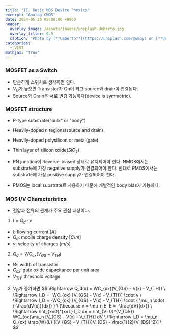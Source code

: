 ```yaml
---
title: "II. Basic MOS Device Physics"
excerpt: "Analog CMOS"
date: 2024-05-26 09:00:00 +0900
header:
  overlay_image: /assets/images/unsplash-Umberto.jpg
  overlay_filter: 0.5
  caption: "Photo by [**Umberto**](https://unsplash.com/@umby) on [**Unsplash**](https://unsplash.com/)"
categories:
  - VLSI
mathjax: "true"
---
```


### MOSFET as a Switch

- 단순하게 스위치로 생각하면 쉽다.
- $V_G$가 높으면 Transistor가 On이 되고 source와 drain이 연결된다.
- Source와 Drain은 서로 변경 가능하다(device is symmetric).

### MOSFET structure

- P-type substrate("bulk" or "body")
- Heavily-doped n regions(source and drain)
- Heavily-doped polysilicon or metal(gate)
- Thin layer of silicon oxide($SiO_2$)

- PN junction이 Reverse-biased 상태로 유지되어야 한다. NMOS에서는 substrate에 가장 negative supply가 연결되어야 한다. 반대로 PMOS에서는 substrate에 가장 positive supply가 연결되어야 한다.
- PMOS는 local substrate르 사용하기 때문에 개별적인 body bias가 가능하다.

### MOS I/V Characteristics

- 전압과 전류의 관계가 주요 관심 대상이다.

1. $I = Q_d \cdot v$
  - $I$: flowing current $[A]$
  - $Q_d$: mobile charge density $[C/m]$
  - $v$: velocity of charges $[m/s]$
2. $Q_d = WC_{ox}(V_{GS} - V_{TH})$
  - $W$: width of transistor
  - $C_{ox}$: gate oxide capacitance per unit area
  - $V_{TH}$: threshold voltage
3. $V_D$가 증가하면
$$
\Rightarrow Q_d(x) = WC_{ox}(V_{GS} - V(x) - V_{TH}) \\
\Rightarrow I_D = -WC_{ox} [V_{GS} - V(x) - V_{TH}] \cdot v \\
\Rightarrow I_D = -WC_{ox} [V_{GS} - V(x) - V_{TH}] \cdot \{ \mu_n \cdot (-\frac{dV(x)}{dx}) } \\
(\because v = \mu_n E, E = -\frac{dV}{dx}) \\
\Rightarrow \int_{x=0}^{x=L} I_D dx = \int_{V=0}^{V_{DS}} WC_{ox}\mu_n [V_{GS} - V(x) - V_{TH}] dV \\
\Rightarrow I_D = \mu_n C_{ox} \frac{W}{L} [(V_{GS} - V_{TH})V_{DS} - \frac{1}{2}{V_{DS}^2}] \\
$$
